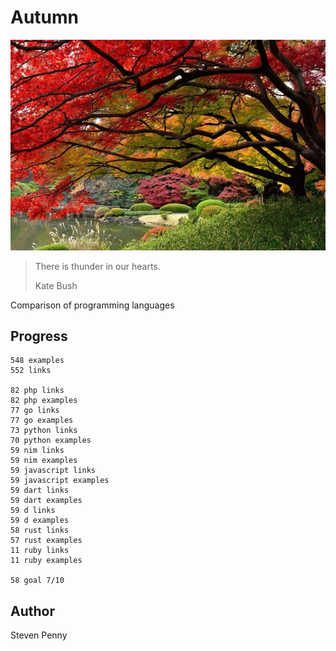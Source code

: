 # Autumn

![hero](docs/image.jpg)

> There is thunder in our hearts.
>
> Kate Bush

Comparison of programming languages

## Progress

~~~
548 examples
552 links

82 php links
82 php examples
77 go links
77 go examples
73 python links
70 python examples
59 nim links
59 nim examples
59 javascript links
59 javascript examples
59 dart links
59 dart examples
59 d links
59 d examples
58 rust links
57 rust examples
11 ruby links
11 ruby examples

58 goal 7/10
~~~

## Author

Steven Penny
